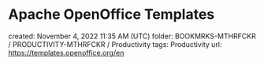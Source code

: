 # Apache OpenOffice Templates

created: November 4, 2022 11:35 AM (UTC)
folder: BOOKMRKS-MTHRFCKR / PRODUCTIVITY-MTHRFCKR / Productivity
tags: Productivity
url: https://templates.openoffice.org/en